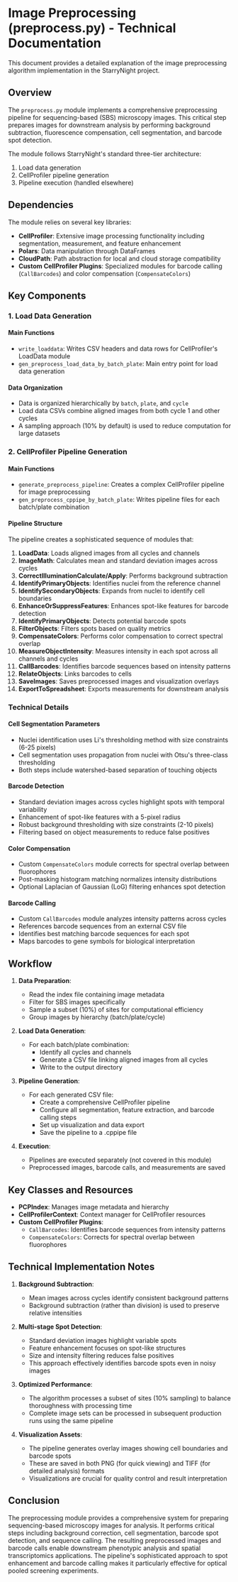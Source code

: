 # Image Preprocessing (preprocess.py) - Technical Documentation

This document provides a detailed explanation of the image preprocessing algorithm implementation in the StarryNight project.

## Overview

The `preprocess.py` module implements a comprehensive preprocessing pipeline for sequencing-based (SBS) microscopy images. This critical step prepares images for downstream analysis by performing background subtraction, fluorescence compensation, cell segmentation, and barcode spot detection.

The module follows StarryNight's standard three-tier architecture:
1. Load data generation
2. CellProfiler pipeline generation
3. Pipeline execution (handled elsewhere)

## Dependencies

The module relies on several key libraries:
- **CellProfiler**: Extensive image processing functionality including segmentation, measurement, and feature enhancement
- **Polars**: Data manipulation through DataFrames
- **CloudPath**: Path abstraction for local and cloud storage compatibility
- **Custom CellProfiler Plugins**: Specialized modules for barcode calling (`CallBarcodes`) and color compensation (`CompensateColors`)

## Key Components

### 1. Load Data Generation

#### Main Functions

- `write_loaddata`: Writes CSV headers and data rows for CellProfiler's LoadData module
- `gen_preprocess_load_data_by_batch_plate`: Main entry point for load data generation

#### Data Organization

- Data is organized hierarchically by `batch`, `plate`, and `cycle`
- Load data CSVs combine aligned images from both cycle 1 and other cycles
- A sampling approach (10% by default) is used to reduce computation for large datasets

### 2. CellProfiler Pipeline Generation

#### Main Functions

- `generate_preprocess_pipeline`: Creates a complex CellProfiler pipeline for image preprocessing
- `gen_preprocess_cppipe_by_batch_plate`: Writes pipeline files for each batch/plate combination

#### Pipeline Structure

The pipeline creates a sophisticated sequence of modules that:
1. **LoadData**: Loads aligned images from all cycles and channels
2. **ImageMath**: Calculates mean and standard deviation images across cycles
3. **CorrectIlluminationCalculate/Apply**: Performs background subtraction
4. **IdentifyPrimaryObjects**: Identifies nuclei from the reference channel
5. **IdentifySecondaryObjects**: Expands from nuclei to identify cell boundaries
6. **EnhanceOrSuppressFeatures**: Enhances spot-like features for barcode detection
7. **IdentifyPrimaryObjects**: Detects potential barcode spots
8. **FilterObjects**: Filters spots based on quality metrics
9. **CompensateColors**: Performs color compensation to correct spectral overlap
10. **MeasureObjectIntensity**: Measures intensity in each spot across all channels and cycles
11. **CallBarcodes**: Identifies barcode sequences based on intensity patterns
12. **RelateObjects**: Links barcodes to cells
13. **SaveImages**: Saves preprocessed images and visualization overlays
14. **ExportToSpreadsheet**: Exports measurements for downstream analysis

### Technical Details

#### Cell Segmentation Parameters

- Nuclei identification uses Li's thresholding method with size constraints (6-25 pixels)
- Cell segmentation uses propagation from nuclei with Otsu's three-class thresholding
- Both steps include watershed-based separation of touching objects

#### Barcode Detection

- Standard deviation images across cycles highlight spots with temporal variability
- Enhancement of spot-like features with a 5-pixel radius
- Robust background thresholding with size constraints (2-10 pixels)
- Filtering based on object measurements to reduce false positives

#### Color Compensation

- Custom `CompensateColors` module corrects for spectral overlap between fluorophores
- Post-masking histogram matching normalizes intensity distributions
- Optional Laplacian of Gaussian (LoG) filtering enhances spot detection

#### Barcode Calling

- Custom `CallBarcodes` module analyzes intensity patterns across cycles
- References barcode sequences from an external CSV file
- Identifies best matching barcode sequences for each spot
- Maps barcodes to gene symbols for biological interpretation

## Workflow

1. **Data Preparation**:
   - Read the index file containing image metadata
   - Filter for SBS images specifically
   - Sample a subset (10%) of sites for computational efficiency
   - Group images by hierarchy (batch/plate/cycle)

2. **Load Data Generation**:
   - For each batch/plate combination:
     - Identify all cycles and channels
     - Generate a CSV file linking aligned images from all cycles
     - Write to the output directory

3. **Pipeline Generation**:
   - For each generated CSV file:
     - Create a comprehensive CellProfiler pipeline
     - Configure all segmentation, feature extraction, and barcode calling steps
     - Set up visualization and data export
     - Save the pipeline to a .cppipe file

4. **Execution**:
   - Pipelines are executed separately (not covered in this module)
   - Preprocessed images, barcode calls, and measurements are saved

## Key Classes and Resources

- **PCPIndex**: Manages image metadata and hierarchy
- **CellProfilerContext**: Context manager for CellProfiler resources
- **Custom CellProfiler Plugins**:
  - `CallBarcodes`: Identifies barcode sequences from intensity patterns
  - `CompensateColors`: Corrects for spectral overlap between fluorophores

## Technical Implementation Notes

1. **Background Subtraction**:
   - Mean images across cycles identify consistent background patterns
   - Background subtraction (rather than division) is used to preserve relative intensities

2. **Multi-stage Spot Detection**:
   - Standard deviation images highlight variable spots
   - Feature enhancement focuses on spot-like structures
   - Size and intensity filtering reduces false positives
   - This approach effectively identifies barcode spots even in noisy images

3. **Optimized Performance**:
   - The algorithm processes a subset of sites (10% sampling) to balance thoroughness with processing time
   - Complete image sets can be processed in subsequent production runs using the same pipeline

4. **Visualization Assets**:
   - The pipeline generates overlay images showing cell boundaries and barcode spots
   - These are saved in both PNG (for quick viewing) and TIFF (for detailed analysis) formats
   - Visualizations are crucial for quality control and result interpretation

## Conclusion

The preprocessing module provides a comprehensive system for preparing sequencing-based microscopy images for analysis. It performs critical steps including background correction, cell segmentation, barcode spot detection, and sequence calling. The resulting preprocessed images and barcode calls enable downstream phenotypic analysis and spatial transcriptomics applications. The pipeline's sophisticated approach to spot enhancement and barcode calling makes it particularly effective for optical pooled screening experiments.
